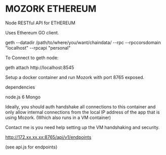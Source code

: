 # MOZORK ETHEREUM 

Node RESTful API for ETHEREUM

Uses Ethereum GO client.

geth --datadir /path/to/where/you/want/chaindata/ --rpc --rpccorsdomain "localhost" --rpcapi "personal"

To Connect to geth node:

geth attach http://localhost:8545

Setup a docker container and run Mozork with port 8765 exposed.

dependencies 

node.js 6
Mongo

Ideally, you should auth handshake all connections to this container and only allow internal connections from the local IP address of the app that is using Mozork. (Which also runs in a VM container)

Contact me is you need help setting up the VM handshaking and security. 

http://172.xx.xx.xx:8765/api/v1/endpoints

(see api.js for endpoints)





